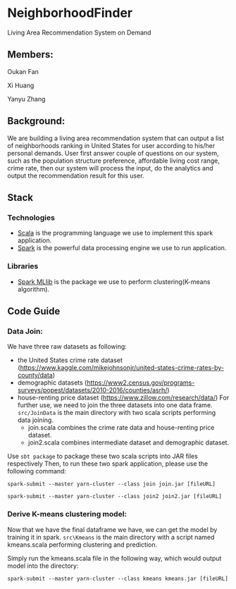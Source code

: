 # NeighborhoodFinder
Living Area Recommendation System on Demand

## Members:
Oukan Fan

Xi Huang

Yanyu Zhang


## Background:
We are building a living area recommendation system that can output a list of neighborhoods ranking in United States for user according to his/her personal demands. User first answer couple of questions on our system, such as the population structure preference, affordable living cost range, crime rate, then our system will process the input, do the analytics and output the recommendation result for this user.

## Stack

### Technologies
- [Scala](https://www.scala-lang.org/) is the programming language we use to implement this spark application.
- [Spark](https://spark.apache.org/) is the powerful data processing engine we use to run application.

### Libraries
- [Spark MLlib](https://spark.apache.org/mllib/) is the package we use to perform clustering(K-means algorithm).

## Code Guide

### Data Join:
We have three raw datasets as following:
- the United States crime rate dataset (https://www.kaggle.com/mikejohnsonjr/united-states-crime-rates-by-county/data)
- demographic datasets (https://www2.census.gov/programs-surveys/popest/datasets/2010-2016/counties/asrh/)
- house-renting price dataset (https://www.zillow.com/research/data/) 
For further use, we need to join the three datasets into one data frame. 
`src/JoinData` is the main directory with two scala scripts performing data joining. 
  * join.scala combines the crime rate data and house-renting price dataset.
  * join2.scala combines intermediate dataset and demographic dataset.
  
Use `sbt package` to package these two scala scripts into JAR files respectively
Then, to run these two spark application, please use the following command:

`spark-submit --master yarn-cluster --class join join.jar [fileURL]`

`spark-submit --master yarn-cluster --class join2 join2.jar [fileURL]`

### Derive K-means clustering model:
Now that we have the final dataframe we have, we can get the model by training it in spark. 
`src\Kmeans` is the main directory with a script named kmeans.scala performing clustering and prediction.

Simply run the kmeans.scala file in the following way, which would output model into the directory:

`spark-submit --master yarn-cluster --class kmeans kmeans.jar [fileURL]`
